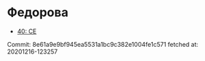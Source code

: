 # Федорова
- [40: CE](40.md)

Commit: 8e61a9e9bf945ea5531a1bc9c382e1004fe1c571
 fetched at: 20201216-123257
